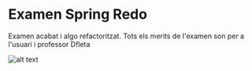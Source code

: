 # Examen Spring Redo
 
Examen acabat i algo refactoritzat.
Tots els merits de l'examen son per a l'usuari i professor Dfleta

![alt text](https://www.google.com/url?sa=i&url=https%3A%2F%2Fen.wikipedia.org%2Fwiki%2FFlying_Spaghetti_Monster&psig=AOvVaw1fVnW6VyEmtCJrqcqnAWIc&ust=1592064945902000&source=images&cd=vfe&ved=0CAIQjRxqFwoTCJiA2Z3W_OkCFQAAAAAdAAAAABAD) 
